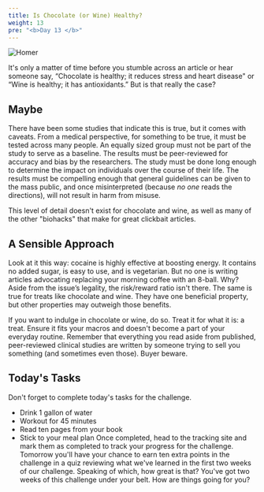 ```yaml
---
title: Is Chocolate (or Wine) Healthy?
weight: 13
pre: "<b>Day 13 </b>"
---
```


![Homer](/images/homer_2.png)

It's only a matter of time before you stumble across an article or hear someone say, “Chocolate is healthy; it reduces stress and heart disease" or “Wine is healthy; it has antioxidants.” But is that really the case?

## Maybe
There have been some studies that indicate this is true, but it comes with caveats. From a medical perspective, for something to be true, it must be tested across many people. An equally sized group must not be part of the study to serve as a baseline. The results must be peer-reviewed for accuracy and bias by the researchers. The study must be done long enough to determine the impact on individuals over the course of their life. The results must be compelling enough that general guidelines can be given to the mass public, and once misinterpreted (because _no one_ reads the directions), will not result in harm from misuse.

This level of detail doesn't exist for chocolate and wine, as well as many of the other "biohacks" that make for great clickbait articles.

## A Sensible Approach
Look at it this way: cocaine is highly effective at boosting energy. It contains no added sugar, is easy to use, and is vegetarian. But no one is writing articles advocating replacing your morning coffee with an 8-ball.
Why?
Aside from the issue’s legality, the risk/reward ratio isn't there. The same is true for treats like chocolate and wine. They have one beneficial property, but other properties may outweigh those benefits.

If you want to indulge in chocolate or wine, do so. Treat it for what it is: a treat. Ensure it fits your macros and doesn't become a part of your everyday routine. Remember that everything you read aside from published, peer-reviewed clinical studies are written by someone trying to sell you something (and sometimes even those). Buyer beware.

## Today's Tasks
Don't forget to complete today's tasks for the challenge.
- Drink 1 gallon of water
- Workout for 45 minutes
- Read ten pages from your book
- Stick to your meal plan
  Once completed, head to the tracking site and mark them as completed to track your progress for the challenge. Tomorrow you'll have your chance to earn ten extra points in the challenge in a quiz reviewing what we've learned in the first two weeks of our challenge. Speaking of which, how great is that? You've got two weeks of this challenge under your belt. How are things going for you?
